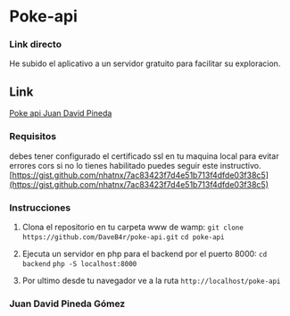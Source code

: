 # Poke-api
### Link directo
He subido el aplicativo a un servidor gratuito para facilitar su exploracion.
## Link
[Poke api Juan David Pineda](http://jdpokeapi.infinityfreeapp.com/ "Poke api Juan David Pineda")

### Requisitos
debes tener configurado el certificado ssl en tu maquina local para evitar errores cors
si no lo tienes habilitado puedes seguir este instructivo.
[https://gist.github.com/nhatnx/7ac83423f7d4e51b713f4dfde03f38c5](https://gist.github.com/nhatnx/7ac83423f7d4e51b713f4dfde03f38c5)

### Instrucciones

1.  Clona el repositorio en tu carpeta www de wamp:
	`git clone https://github.com/DaveB4r/poke-api.git`
	`cd poke-api`
	
2. Ejecuta un servidor en php para el backend por el puerto 8000:
	`cd backend`
	`php -S localhost:8000`
	
3.  Por ultimo desde tu navegador ve a la ruta `http://localhost/poke-api`

### Juan David Pineda Gómez

